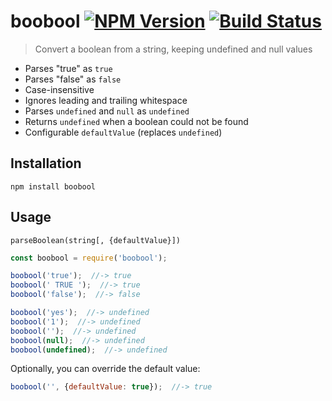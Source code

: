 # boobool [![NPM Version][npm-image]][npm-url]  [![Build Status][travis-image]][travis-url] 

> Convert a boolean from a string, keeping undefined and null values

* Parses "true" as `true`
* Parses "false" as `false`
* Case-insensitive
* Ignores leading and trailing whitespace
* Parses `undefined` and `null` as `undefined`
* Returns `undefined` when a boolean could not be found
* Configurable `defaultValue` (replaces `undefined`) 

## Installation

```shell
npm install boobool
```


## Usage

`parseBoolean(string[, {defaultValue}])`

```js
const boobool = require('boobool');

boobool('true');  //-> true
boobool(' TRUE ');  //-> true
boobool('false');  //-> false

boobool('yes');  //-> undefined
boobool('1');  //-> undefined
boobool('');  //-> undefined
boobool(null);  //-> undefined
boobool(undefined);  //-> undefined
```

Optionally, you can override the default value:
```js
boobool('', {defaultValue: true});  //-> true
```


[npm-image]: https://img.shields.io/npm/v/boobool.svg
[npm-url]: https://npmjs.com/package/boobool
[travis-image]: https://img.shields.io/travis/F4-Group/boobool.svg
[travis-url]: https://travis-ci.org/F4-Group/boobool
